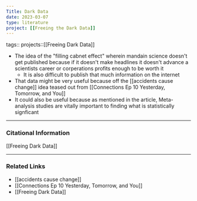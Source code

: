 ```yaml
---
Title: Dark Data
date: 2023-03-07
type: literature
project: [[Freeing the Dark Data]]
---
```

tags:: 
projects::[[Freeing Dark Data]]


-   The idea of the "filling cabnet effect" wherein mandain science doesn't get published because if it doesn't make headlines it doesn't advance a scientists career or corperations profits enough to be worth it
	- It is also difficult to publish that much information on the internet
- That data might be very useful because off the [[accidents cause change]] idea teased out from [[Connections Ep 10 Yesterday, Tomorrow, and You]]
- It could also be useful because as mentioned in the article, Meta-analysis studies are vitally important to finding what is statistically signficant

---
### Citational Information

[[Freeing Dark Data]]

---

### Related Links

- [[accidents cause change]]
- [[Connections Ep 10 Yesterday, Tomorrow, and You]]
- [[Freeing Dark Data]]
